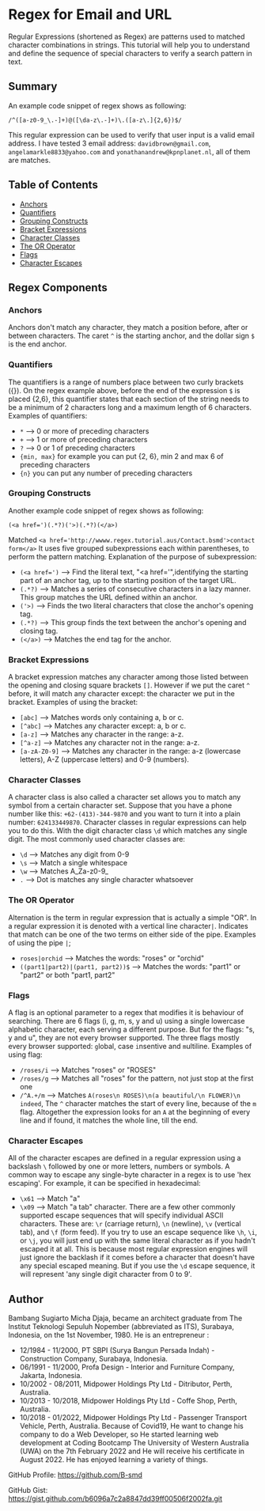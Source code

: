 # Regex for Email and URL

Regular Expressions (shortened as Regex) are patterns used to matched character combinations in strings.
This tutorial will help you to understand and define the sequence of special characters to verify 
a search pattern in text.

## Summary

An example code snippet of regex shows as following:

`/^([a-z0-9_\.-]+)@([\da-z\.-]+)\.([a-z\.]{2,6})$/`

This regular expression can be used to verify that user input is a valid email address. 
I have tested 3 email address: `davidbrown@gmail.com`, `angelamarkle8833@yahoo.com` 
and `yonathanandrew@kpnplanet.nl`, all of them are matches.

## Table of Contents

- [Anchors](#anchors)
- [Quantifiers](#quantifiers)
- [Grouping Constructs](#grouping-constructs)
- [Bracket Expressions](#bracket-expressions)
- [Character Classes](#character-classes)
- [The OR Operator](#the-or-operator)
- [Flags](#flags)
- [Character Escapes](#character-escapes)

## Regex Components

### Anchors

Anchors don't match any character, they match a position before, after or between characters.
The caret `^` is the starting anchor, and the dollar sign `$` is the end anchor.

### Quantifiers

The quantifiers is a range of numbers place between two curly brackets ({}). 
On the regex example above, before the end of the expression `$` is placed {2,6},
this quantifier states that each section of the string needs to be a minimum of 2 characters
long and a maximum length of 6 characters.
Examples of quantifiers:
- `*` --> 0 or more of preceding characters
- `+` --> 1 or more of preceding characters
- `?` --> 0 or 1 of preceding characters
- `{min, max}` for example you can put {2, 6}, min 2 and max 6 of preceding characters
- `{n}` you can put any number of preceding characters

### Grouping Constructs

Another example code snippet of regex shows as following:

`(<a href=')(.*?)('>)(.*?)(</a>)`

Matched `<a href='http://wwww.regex.tutorial.aus/Contact.bsmd'>contact form</a>`
It uses five grouped subexpressions each within parentheses, to perform the pattern matching.
Explanation of the purpose of subexpression:
- `(<a href=')` --> Find the literal text, "<a href='",identifying the starting part of an anchor tag, up to the starting position of the target URL.
- `(.*?)` --> Matches a series of consecutive characters in a lazy manner. This group matches the URL defined within an anchor.
- `('>)` --> Finds the two literal characters that close the anchor's opening tag.
- `(.*?)` --> This group finds the text between the anchor's opening and closing tag.
- `(</a>)` --> Matches the end tag for the anchor.

### Bracket Expressions

A bracket expression matches any character among those listed between the opening and closing square brackets `[]`.
However if we put the caret `^` before, it will match any character except: the character we put in the bracket.
Examples of using the bracket:
- `[abc]` --> Matches words only containing a, b or c.
- `[^abc]` --> Matches any character except: a, b or c.
- `[a-z]` --> Matches any character in the range: a-z.
- `[^a-z]` --> Matches any character not in the range: a-z.
- `[a-zA-Z0-9]` --> Matches any character in the range: a-z (lowercase letters), A-Z (uppercase letters) and 0-9 (numbers).

### Character Classes 

A character class is also called a character set allows you to match any symbol from a certain character set. 
Suppose that you have a phone number like this:
                `+62-(413)-344-9870` and you want to turn it into a plain number: `624133449870`. 
Character classes in regular expressions can help you to do this. With the digit character class `\d` which matches any
single digit. 
The most commonly used character classes are:
- `\d` --> Matches any digit from 0-9
- `\s` --> Match a single whitespace
- `\w` --> Matches A_Za-z0-9_
- `.` --> Dot is matches any single character whatsoever

### The OR Operator

Alternation is the term in regular expression that is actually a simple "OR". In a regular expression it is denoted with
a vertical line character`|`. Indicates that match can be one of the two terms on either side of the pipe.
Examples of using the pipe `|`;
- `roses|orchid` --> Matches the words: "roses" or "orchid"
- `((part1|part2)|(part1, part2))$` --> Matches the words: "part1" or "part2" or both "part1, part2"

### Flags

A flag is an optional parameter to a regex that modifies it is behaviour of searching. There are 6 flags 
(i, g, m, s, y and u) using a single lowercase alphabetic character, each serving a different purpose.
But for the flags: "s, y and u", they are not every browser supported. The three flags mostly every browser supported:
`g`lobal, case `i`nsentive and `m`ultiline.
Examples of using flag:
- `/roses/i` --> Matches "roses" or "ROSES"
- `/roses/g` --> Matches all "roses" for the pattern, not just stop at the first one
- `/^A.+/m` --> Matches `A(roses\n ROSES)\n(a beautiful/\n FLOWER)\n indeed`, The `^` character matches the start of every line, because of the `m` flag. Altogether the expression looks for an `A` at the beginning of every line and if found, it matches the whole line, till the end.
  
### Character Escapes

All of the character escapes are defined in a regular expression using a backslash `\` followed by one or more letters,
numbers or symbols. A common way to escape any single-byte character in a regex is to use 'hex escaping'.
For example, it can be specified in hexadecimal:
- `\x61` --> Match "a"
- `\x09` --> Match "a tab" character.
There are a few other commonly supported escape sequences that will specify individual ASCII characters.
These are: `\r` (carriage return), `\n` (newline), `\v` (vertical tab), and `\f` (form feed).
If you try to use an escape sequence like `\h`, `\i`, or `\j`, you will just end up with the same literal character as 
if you hadn't escaped it at all. This is because most regular expression engines will just ignore the backlash if it
comes before a character that doesn't have any special escaped meaning. But if you use the `\d` escape sequence, it will 
represent 'any single digit character from 0 to 9'.

## Author

Bambang Sugiarto Micha Djaja, became an architect graduate from The Institut Teknologi Sepuluh Nopember 
(abbreviated as ITS), Surabaya, Indonesia, on the 1st November, 1980. 
He is an entrepreneur :
- 12/1984 - 11/2000, PT SBPI (Surya Bangun Persada Indah) - Construction Company, Surabaya, Indonesia.
- 06/1991 - 11/2000, Profa Design - Interior and Furniture Company, Jakarta, Indonesia.
- 10/2002 - 08/2011, Midpower Holdings Pty Ltd - Ditributor, Perth, Australia.
- 10/2013 - 10/2018, Midpower Holdings Pty Ltd - Coffe Shop, Perth, Australia.
- 10/2018 - 01/2022, Midpower Holdings Pty Ltd - Passenger Transport Vehicle, Perth, Australia.
Because of Covid19, He want to change his company to do a Web Developer, so He started learning web development at
Coding Bootcamp The University of Western Australia (UWA) on the 7th February 2022 and He will receive his certificate 
in August 2022. He has enjoyed learning a variety of things.

GitHub Profile: https://github.com/B-smd

GitHub Gist: https://gist.github.com/b6096a7c2a8847dd39ff00506f2002fa.git
